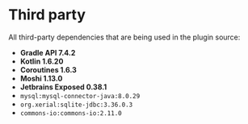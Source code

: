 # Third party
All third-party dependencies that are being used in the plugin source:

- <b>Gradle API 7.4.2</b>
- <b>Kotlin 1.6.20</b>
- <b>Coroutines 1.6.3</b>
- <b>Moshi 1.13.0</b>
- <b>Jetbrains Exposed 0.38.1</b>
- `mysql:mysql-connector-java:8.0.29`
- `org.xerial:sqlite-jdbc:3.36.0.3`
- `commons-io:commons-io:2.11.0`

